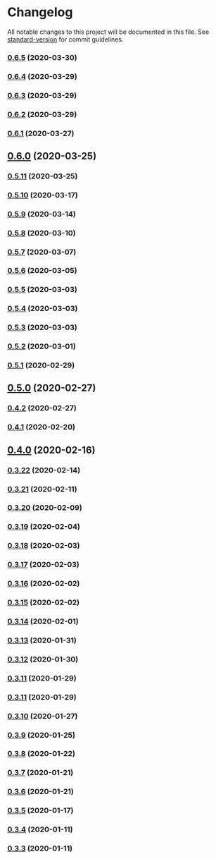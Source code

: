 # Changelog

All notable changes to this project will be documented in this file. See [standard-version](https://github.com/conventional-changelog/standard-version) for commit guidelines.

### [0.6.5](https://github.com/sprout2000/nenrei/compare/v0.6.4...v0.6.5) (2020-03-30)

### [0.6.4](https://github.com/sprout2000/nenrei/compare/v0.6.3...v0.6.4) (2020-03-29)

### [0.6.3](https://github.com/sprout2000/nenrei/compare/v0.6.2...v0.6.3) (2020-03-29)

### [0.6.2](https://github.com/sprout2000/nenrei/compare/v0.6.1...v0.6.2) (2020-03-29)

### [0.6.1](https://github.com/sprout2000/nenrei/compare/v0.6.0...v0.6.1) (2020-03-27)

## [0.6.0](https://github.com/sprout2000/nenrei/compare/v0.5.11...v0.6.0) (2020-03-25)

### [0.5.11](https://github.com/sprout2000/nenrei/compare/v0.5.10...v0.5.11) (2020-03-25)

### [0.5.10](https://github.com/sprout2000/nenrei/compare/v0.5.9...v0.5.10) (2020-03-17)

### [0.5.9](https://github.com/sprout2000/nenrei/compare/v0.5.8...v0.5.9) (2020-03-14)

### [0.5.8](https://github.com/sprout2000/nenrei/compare/v0.5.7...v0.5.8) (2020-03-10)

### [0.5.7](https://github.com/sprout2000/nenrei/compare/v0.5.6...v0.5.7) (2020-03-07)

### [0.5.6](https://github.com/sprout2000/nenrei/compare/v0.5.5...v0.5.6) (2020-03-05)

### [0.5.5](https://github.com/sprout2000/nenrei/compare/v0.5.4...v0.5.5) (2020-03-03)

### [0.5.4](https://github.com/sprout2000/nenrei/compare/v0.5.3...v0.5.4) (2020-03-03)

### [0.5.3](https://github.com/sprout2000/nenrei/compare/v0.5.2...v0.5.3) (2020-03-03)

### [0.5.2](https://github.com/sprout2000/nenrei/compare/v0.5.1...v0.5.2) (2020-03-01)

### [0.5.1](https://github.com/sprout2000/nenrei/compare/v0.5.0...v0.5.1) (2020-02-29)

## [0.5.0](https://github.com/sprout2000/nenrei/compare/v0.4.2...v0.5.0) (2020-02-27)

### [0.4.2](https://github.com/sprout2000/nenrei/compare/v0.4.1...v0.4.2) (2020-02-27)

### [0.4.1](https://github.com/sprout2000/nenrei/compare/v0.4.0...v0.4.1) (2020-02-20)

## [0.4.0](https://github.com/sprout2000/nenrei/compare/v0.3.22...v0.4.0) (2020-02-16)

### [0.3.22](https://github.com/sprout2000/nenrei/compare/v0.3.21...v0.3.22) (2020-02-14)

### [0.3.21](https://github.com/sprout2000/nenrei/compare/v0.3.20...v0.3.21) (2020-02-11)

### [0.3.20](https://github.com/sprout2000/nenrei/compare/v0.3.19...v0.3.20) (2020-02-09)

### [0.3.19](https://github.com/sprout2000/nenrei/compare/v0.3.18...v0.3.19) (2020-02-04)

### [0.3.18](https://github.com/sprout2000/nenrei/compare/v0.3.17...v0.3.18) (2020-02-03)

### [0.3.17](https://github.com/sprout2000/nenrei/compare/v0.3.16...v0.3.17) (2020-02-03)

### [0.3.16](https://github.com/sprout2000/nenrei/compare/v0.3.15...v0.3.16) (2020-02-02)

### [0.3.15](https://github.com/sprout2000/nenrei/compare/v0.3.14...v0.3.15) (2020-02-02)

### [0.3.14](https://github.com/sprout2000/nenrei/compare/v0.3.13...v0.3.14) (2020-02-01)

### [0.3.13](https://github.com/sprout2000/nenrei/compare/v0.3.12...v0.3.13) (2020-01-31)

### [0.3.12](https://github.com/sprout2000/nenrei/compare/v0.3.11...v0.3.12) (2020-01-30)

### [0.3.11](https://github.com/sprout2000/nenrei/compare/v0.3.10...v0.3.11) (2020-01-29)

### [0.3.11](https://github.com/sprout2000/nenrei/compare/v0.3.10...v0.3.11) (2020-01-29)

### [0.3.10](https://github.com/sprout2000/nenrei/compare/v0.3.9...v0.3.10) (2020-01-27)

### [0.3.9](https://github.com/sprout2000/nenrei/compare/v0.3.8...v0.3.9) (2020-01-25)

### [0.3.8](https://github.com/sprout2000/nenrei/compare/v0.3.7...v0.3.8) (2020-01-22)

### [0.3.7](https://github.com/sprout2000/nenrei/compare/v0.3.6...v0.3.7) (2020-01-21)

### [0.3.6](https://github.com/sprout2000/nenrei/compare/v0.3.5...v0.3.6) (2020-01-21)

### [0.3.5](https://github.com/sprout2000/nenrei/compare/v0.3.4...v0.3.5) (2020-01-17)

### [0.3.4](https://github.com/sprout2000/nenrei/compare/v0.3.3...v0.3.4) (2020-01-11)

### [0.3.3](https://github.com/sprout2000/nenrei/compare/v0.1.1...v0.3.3) (2020-01-11)
